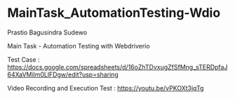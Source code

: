 # MainTask_AutomationTesting-Wdio

Prastio Bagusindra Sudewo

Main Task - Automation Testing with Webdriverio

Test Case : https://docs.google.com/spreadsheets/d/16oZhTDvxugZfSfMng_sTERDpfaJ64XaVMilm0LlFDgw/edit?usp=sharing

Video Recording and Execution Test : https://youtu.be/vPKOXt3jqTg
